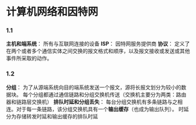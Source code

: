 # 计算机网络和因特网
### 1.1
**主机和端系统**：
所有与互联网连接的设备
**ISP**：
因特网服务提供商
**协议**：
定义了在两个或者多个通信实体之间交换的报文格式和顺序，以及报文接收或发送或其他事件所采取的动作。
### 1.2

**分组**：
为了从源端系统向目的端系统发送一个报文，源将长报文划分为较小的数据块。
每个分组都通过通信链路和分组交换机传送（交换机主要分为两类：路由器和链路层交换机）
**排队时延和分组丢失**：
每台分组交换机有多条链路与之相连。对于每一条链路，该分组交换机具有一个**输出缓存**（也成为输出队列）。
时延分为存储转发时延和输出缓存的排队时延
